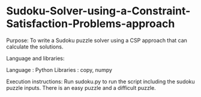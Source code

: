 # Sudoku-Solver-using-a-Constraint-Satisfaction-Problems-approach

Purpose: To write a Sudoku puzzle solver using a CSP approach that can calculate the solutions. 

Language and libraries:

Language  : Python
Libraries : copy, numpy 


Execution instructions: Run sudoku.py to run the script including the sudoku puzzle inputs. There is an easy puzzle and a difficult puzzle.

